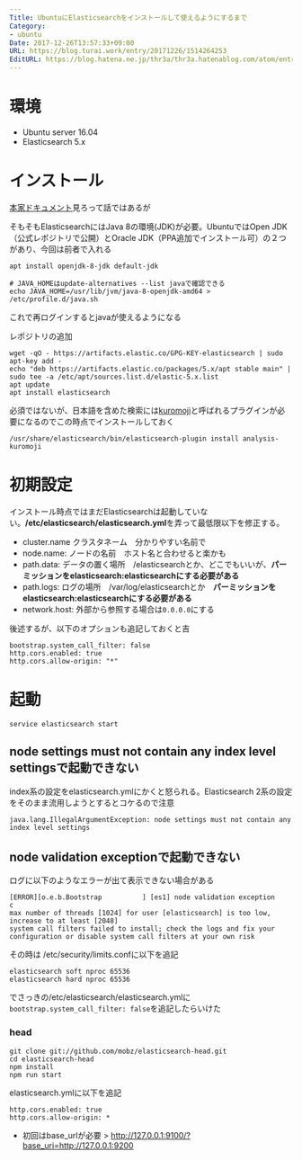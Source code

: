 ```yaml
---
Title: UbuntuにElasticsearchをインストールして使えるようにするまで
Category:
- ubuntu
Date: 2017-12-26T13:57:33+09:00
URL: https://blog.turai.work/entry/20171226/1514264253
EditURL: https://blog.hatena.ne.jp/thr3a/thr3a.hatenablog.com/atom/entry/8599973812330241849
---
```


# 環境

- Ubuntu server 16.04
- Elasticsearch 5.x

# インストール

[本家ドキュメント](https://www.elastic.co/guide/en/elasticsearch/reference/current/_installation.html)見ろって話ではあるが

そもそもElasticsearchにはJava 8の環境(JDK)が必要。UbuntuではOpen JDK（公式レポジトリで公開）とOracle JDK（PPA追加でインストール可）の２つがあり、今回は前者で入れる

```
apt install openjdk-8-jdk default-jdk
```

```
# JAVA_HOMEはupdate-alternatives --list javaで確認できる
echo JAVA_HOME=/usr/lib/jvm/java-8-openjdk-amd64 > /etc/profile.d/java.sh
```

これで再ログインするとjavaが使えるようになる

レポジトリの追加

```
wget -qO - https://artifacts.elastic.co/GPG-KEY-elasticsearch | sudo apt-key add -
echo "deb https://artifacts.elastic.co/packages/5.x/apt stable main" | sudo tee -a /etc/apt/sources.list.d/elastic-5.x.list
apt update
apt install elasticsearch
```

必須ではないが、日本語を含めた検索には[kuromoji](https://www.elastic.co/guide/en/elasticsearch/plugins/master/analysis-kuromoji.html)と呼ばれるプラグインが必要になるのでこの時点でインストールしておく

```
/usr/share/elasticsearch/bin/elasticsearch-plugin install analysis-kuromoji
```

# 初期設定

インストール時点ではまだElasticsearchは起動していない。**/etc/elasticsearch/elasticsearch.yml**を弄って最低限以下を修正する。

- cluster.name クラスタネーム　分かりやすい名前で
- node.name: ノードの名前　ホスト名と合わせると楽かも
- path.data: データの置く場所　/elasticsearchとか、どこでもいいが、**パーミッションをelasticsearch:elasticsearchにする必要がある**
- path.logs: ログの場所　/var/log/elasticsearchとか　**パーミッションをelasticsearch:elasticsearchにする必要がある**
- network.host: 外部から参照する場合は`0.0.0.0`にする

後述するが、以下のオプションも追記しておくと吉

```
bootstrap.system_call_filter: false
http.cors.enabled: true
http.cors.allow-origin: "*"
```

# 起動

```
service elasticsearch start
```

## node settings must not contain any index level settingsで起動できない

index系の設定をelasticsearch.ymlにかくと怒られる。Elasticsearch 2系の設定をそのまま流用しようとするとコケるので注意

```
java.lang.IllegalArgumentException: node settings must not contain any index level settings
```

## node validation exceptionで起動できない

ログに以下のようなエラーが出て表示できない場合がある

```
[ERROR][o.e.b.Bootstrap          ] [es1] node validation exception
c
max number of threads [1024] for user [elasticsearch] is too low, increase to at least [2048]
system call filters failed to install; check the logs and fix your configuration or disable system call filters at your own risk
```

その時は /etc/security/limits.confに以下を追記

```
elasticsearch soft nproc 65536
elasticsearch hard nproc 65536
```

でさっきの/etc/elasticsearch/elasticsearch.ymlに`bootstrap.system_call_filter: false`を追記したらいけた

### head

```
git clone git://github.com/mobz/elasticsearch-head.git
cd elasticsearch-head
npm install
npm run start
```

elasticsearch.ymlに以下を追記

```
http.cors.enabled: true
http.cors.allow-origin: *
```

- 初回はbase_urlが必要 > http://127.0.0.1:9100/?base_uri=http://127.0.0.1:9200
	
